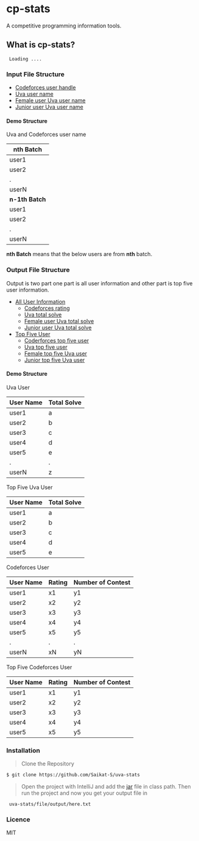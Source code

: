 # cp-stats

A competitive programming information tools.

## What is cp-stats?
     Loading ....
### Input File Structure

 - [Codeforces user handle](https://github.com/Saikat-S/uva-stats/blob/master/file/input_file/codeforces_user_handle.txt)
 - [Uva user name](https://github.com/Saikat-S/uva-stats/blob/master/file/input_file/uva_user_name.txt)
 - [Female user Uva user name](https://github.com/Saikat-S/uva-stats/blob/master/file/input_file/female_uva_user.txt)
 - [Junior user Uva user name](https://github.com/Saikat-S/uva-stats/blob/master/file/input_file/junior_uva_user.txt)

#### Demo Structure

Uva and Codeforces user name

| nth Batch |
|-----------|
|   user1   |
|   user2   |
|     .     |
|   userN   |
|**n-1th Batch**|
|   user1   |
|   user2   |
|     .     |
|   userN   |


**nth Batch** means that the below users are from **nth** batch.


### Output File Structure
Output is two part one part is all user information and other part is top five user information.
 - [All User Information](https://github.com/Saikat-S/uva-stats/tree/master/file/all_user_info)
   - [Codeforces rating](https://github.com/Saikat-S/uva-stats/blob/master/file/all_user_info/codeforces_user_rating.txt)
   - [Uva total solve](https://github.com/Saikat-S/uva-stats/blob/master/file/all_user_info/uva_user_solve.txt)
   - [Female user Uva total solve](https://github.com/Saikat-S/uva-stats/blob/master/file/all_user_info/female_uva_solve.txt)
   - [Junior user Uva total solve](https://github.com/Saikat-S/uva-stats/blob/master/file/all_user_info/junior_uva_solve.txt)
 - [Top Five User](https://github.com/Saikat-S/uva-stats/tree/master/file/output_file)
    - [Coderforces top five user](https://github.com/Saikat-S/uva-stats/blob/master/file/output_file/codeforces_top_five.txt)
    - [Uva top five user](https://github.com/Saikat-S/uva-stats/blob/master/file/output_file/uva_top_five.txt)
    -  [Female top five Uva user](https://github.com/Saikat-S/uva-stats/blob/master/file/output_file/female_uva_top_five.txt)
    -  [Junior top five Uva user](https://github.com/Saikat-S/uva-stats/blob/master/file/output_file/junior_uva_top_five.txt)

#### Demo Structure

Uva User

| User Name | Total Solve |
|-----------|-------------|
|   user1   |     a      |
|   user2   |     b       |
|   user3   |     c       |
|   user4   |     d       |
|   user5   |     e       |
|     .     |     .       |
|   userN   |     z       |

Top Five Uva User

| User Name | Total Solve |
|-----------|-------------|
|   user1   |     a       |
|   user2   |     b       |
|   user3   |     c       |
|   user4   |     d       |
|   user5   |     e       |

Codeforces User

| User Name | Rating | Number of Contest |
|-----------|--------|-------------------|
|   user1   |   x1   |       y1          |
|   user2   |   x2   |       y2          | 
|   user3   |   x3   |       y3          |
|   user4   |   x4   |       y4          |
|   user5   |   x5   |       y5          |
|     .     |   .    |       .           |
|   userN   |   xN   |       yN          |

Top Five Codeforces User

| User Name | Rating | Number of Contest |
|-----------|--------|-------------------|
|   user1   |   x1   |       y1          |
|   user2   |   x2   |       y2          | 
|   user3   |   x3   |       y3          |
|   user4   |   x4   |       y4          |
|   user5   |   x5   |       y5          |





### Installation

 > Clone the Repository

```sh
$ git clone https://github.com/Saikat-S/uva-stats
```
 
 > Open the project with IntelliJ and add the [jar](https://github.com/Saikat-S/uva-stats/blob/master/lib/java-json.jar) file in class path.
 > Then run the project and now you get your output file in 
     
     uva-stats/file/output/here.txt

### Licence
MIT
